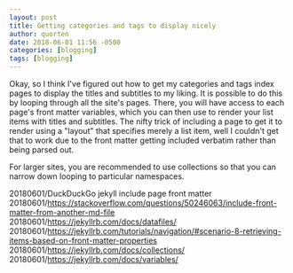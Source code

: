 ```yaml
---
layout: post
title: Getting categories and tags to display nicely
author: quorten
date: 2018-06-01 11:56 -0500
categories: [blogging]
tags: [blogging]
---
```


Okay, so I think I've figured out how to get my categories and tags
index pages to display the titles and subtitles to my liking.  It is
possible to do this by looping through all the site's pages.  There,
you will have access to each page's front matter variables, which you
can then use to render your list items with titles and subtitles.  The
nifty trick of including a page to get it to render using a "layout"
that specifies merely a list item, well I couldn't get that to work
due to the front matter getting included verbatim rather than being
parsed out.

For larger sites, you are recommended to use collections so that you
can narrow down looping to particular namespaces.

20180601/DuckDuckGo jekyll include page front matter  
20180601/https://stackoverflow.com/questions/50246063/include-front-matter-from-another-md-file  
20180601/https://jekyllrb.com/docs/datafiles/  
20180601/https://jekyllrb.com/tutorials/navigation/#scenario-8-retrieving-items-based-on-front-matter-properties  
20180601/https://jekyllrb.com/docs/collections/  
20180601/https://jekyllrb.com/docs/variables/

